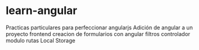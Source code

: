 # learn-angular
Practicas particulares para perfeccionar angularjs
Adición de angular a un proyecto frontend
creacion de formularios con angular
filtros
controlador modulo rutas
Local Storage
